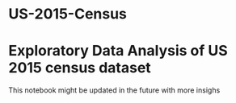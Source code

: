 # US-2015-Census
Exploratory Data Analysis of US 2015 census dataset
=============================================================
This notebook might be updated in the future with more insighs
